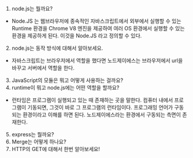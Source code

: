 1. node.js는 뭘까요?
  - Node.JS 는 웹브라우저에 종속적인 자바스크립트에서 외부에서 실행할 수 있는 Runtime 환경을 Chrome V8 엔진을 제공하여 여러 OS 환경에서 실행할 수 있는 환경을 제공하게 된다. 이것을 Node.JS 라고 정의할 수 있다.
2. node.js는 동작 방식에 대해서 알아보세요.
  - 자바스크립트는 브라우저에서 역할을 했다면 노드제이에스는 브라우저에서 url을 바꾸고 서버에서 역할을 한다.
3. JavaScript의 모듈은 뭐고 어떻게 사용하는 걸까요?
4. runtime이 뭐고 node.js에는 어떤 역할을 할까요?
  - 런타임은 프로그램이 실행되고 있는 때 존재하는 곳을 말한다. 컴퓨터 내에서 프로그램이 기동되면, 그것이 바로 그 프로그램의 런타임이다. 프로그래밍 언어가 구동되는 환경이라고 이해를 하면 된다. 노드제이에스라는 환경에서 구동되는 측면이 존재한다.
5. express는 뭘까요?
6. Merge는 어떻게 하나요?
7. HTTP의 GET에 대해서 한번 알아보세요!
